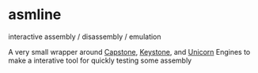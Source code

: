 # asmline
interactive assembly / disassembly /  emulation

A very small wrapper around [Capstone][1], [Keystone][2], and [Unicorn][3] Engines to make a interative tool for quickly testing some assembly

[1]: https://github.com/aquynh/capstone
[2]: https://github.com/keystone-engine/keystone
[3]: https://github.com/unicorn-engine/unicorn
